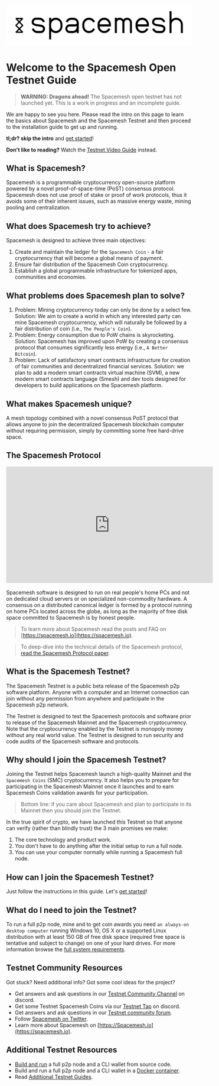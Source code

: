 ![](/images/logo.png)

# Welcome to the Spacemesh Open Testnet Guide

> **WARNING: Dragons ahead!** The Spacemesh open testnet has not launched yet. This is a work in progress and an incomplete guide.

We are happy to see you here. Please read the intro on this page to learn the basics about Spacemesh and the Spacemesh Testnet and then proceed to the installation guide to get up and running.

**tl;dr? skip the intro** and [get started](guide/install.md)!

**Don't like to reading?** Watch the [Testnet Video Guide](#) instead.

## What is Spacemesh?
Spacemesh is a programmable cryptocurrency open-source platform powered by a novel proof-of-space-time (PoST) consensus protocol. Spacemesh does not use  proof of stake or proof of work protocols, thus it avoids some of their inherent issues, such as massive energy waste, mining pooling and centralization.

## What does Spacemesh try to achieve?
Spacemesh  is designed to achieve three main objectives:
1. Create and maintain the ledger for the `Spacemesh Coin` - a fair cryptocurrency that will become a global means of payment.
2. Ensure fair distribution of the Spacemesh Coin cryptocurrency.
3. Establish a global programmable infrastructure for tokenized apps, communities and economies.

## What problems does Spacemesh plan to solve?
1. Problem: Mining cryptocurrency today can only be done by a select few. Solution: We aim to create a world in which any interested party can mine Spacemesh cryptocurrency, which will naturally be followed by a fair distribution of coin (i.e., `The People's Coin`).
2. Problem: Energy consumption due to PoW chains is skyrocketing. Solution: Spacemesh has improved upon PoW by creating a consensus protocol that consumes significantly less energy (i.e., `A Better Bitcoin`).
3. Problem: Lack of satisfactory smart contracts infrastructure for creation of fair communities and decentralized financial services. Solution: we plan to add a modern smart contracts virtual machine (SVM), a new modern smart contracts language (Smesh) and dev tools designed for developers to build applications on the Spacemesh platform.

## What makes Spacemesh unique?
A mesh topology combined with a novel consensus PoST protocol that allows anyone to join the decentralized Spacemesh blockchain computer without requiring permission, simply by committing some free hard-drive space.

## The Spacemesh Protocol
<div width="100%" align="center">
<iframe width="560" height="315" src="https://www.youtube-nocookie.com/embed/videoseries?list=PL5BszCNLCnMP49lAl2OWX3L8GK50ngq0Y" frameborder="0" allow="accelerometer; autoplay; encrypted-media; gyroscope; picture-in-picture" allowfullscreen></iframe>
</div>

Spacemesh software is designed to run on real people's home PCs and not on dedicated cloud servers or on specialized non-commodity hardware. A consensus on a distributed canonical ledger is formed by a protocol running on home PCs located across the globe, as long as the majority of free disk space committed to Spacemesh is by honest people.

> To learn more about Spacemesh read the posts and FAQ on [https://spacemesh.io](https://spacemesh.io).

> To deep-dive into the technical details of the Spacemesh protocol, [read the Spacemesh Protocol paper](https://spacemesh.io/spacemesh-protocol-v1-0).

## What is the Spacemesh Testnet?
The Spacemesh Testnet is a public beta release of the Spacemesh p2p software platform. Anyone with a computer and an Internet connection can join without any permission from anywhere and participate in the Spacemesh p2p network.

The Testnet is designed to test the Spacemesh protocols and software prior to release of the Spacemesh Mainnet and the Spacemesh cryptocurrency. Note that the cryptocurrency enabled by the Testnet is monopoly money without any real world value. The Testnet is designed to run security and code audits of the Spacemesh software and protocols.

## Why should I join the Spacemesh Testnet?
Joining the Testnet helps Spacemesh launch a high-quality Mainnet and the `Spacemesh Coins` (SMC) cryptocurrency. It also helps you to prepare for participating in the Spacemesh Mainnet once it launches and to earn Spacemesh Coins validation awards for your participation.

> Bottom line: if you care about Spacemesh and plan to participate in its Mainnet then you should join the Testnet.

In the true spirit of crypto, we have launched this Testnet so that anyone can verify (rather than blindly trust) the 3 main promises we make:
1. The core technology and product work.
2. You don't have to do anything after the initial setup to run a full node.
3. You can use your computer normally while running a Spacemesh full node.

## How can I join the Spacemesh Testnet?
Just follow the instructions in this guide. Let's [get started](guide/install.md)!

## What do I need to join the Testnet?
To run a full p2p node, mine and to get coin awards you need `an always-on desktop computer` running Windows 10, OS X or a supported Linux distribution with at least 150 GB of free disk space (required free space is tentative and subject to change) on one of your hard drives. For more information browse the [full system requirements](requirements.md).

## Testnet Community Resources
Got stuck? Need additional info? Got some cool ideas for the project?
- Get answers and ask questions in our [Testnet Community Channel](https://discord.gg/Mf8T4Db) on discord.
- Get some Testnet Spacemesh Coins via our [Testnet Tap](https://discord.gg/Mf8T4Db) on discord.
- Get answers and ask questions in our [Testnet community forum](https://discord.gg/ASpy52C).
- Follow [Spacemesh on Twitter](https://twitter.com/teamspacemesh).
- Learn more about Spacemesh on [https://Spacemesh.io](https://spacemesh.io).

## Additional Testnet Resources
- [Build and run](build.md) a full p2p node and a CLI wallet from source code.
- Build and run a full p2p node and a CLI wallet in a [Docker container](docker.md).
- Read [Additional Testnet Guides](all.md).
